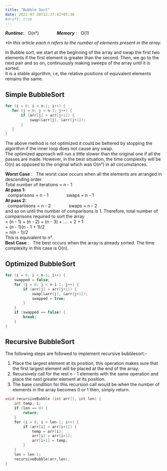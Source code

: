 ```yaml
---
title: "Bubble Sort"
date: 2022-07-30T12:27:42+05:30
#draft: true
---
```

***Runtime***: &nbsp; O(n²) &emsp; &emsp; &emsp; ***Memory*** : &nbsp; O(1)

*\*In this article each n refers to the number of elements present in the array.*

In Bubble sort, we start at the beginning of the array and swap the first two elements if the first element is greater than the second. Then, we go to the next pair and so on, continuously making sweeps of the array until it is sorted.  
It is a stable algorithm, i.e, the relative positions of equivalent elements remains the same.  
 ## Simple BubbleSort
 ```C
for (i = 0; i < n-1; i++) {
	for (j = 0; j < n-1; j++) {
		if (arr[j] > arr[j+1]) {
			swap(&arr[j], &arr[j+1]);
		}
	}
}
```

The above method is not optimized it could be bettered by stopping the algorithm if the inner loop does not cause any swap.  
The optimized approach will run a little slower than the original one if all the passes are made. However, in the best situation, the time complexity will be O(n) as opposed to the original which was O(n²) in all circumstances.  

**Worst Case** : &nbsp; The worst case occurs when all the elements are arranged in descending order.  
Total number of iterations = n - 1  
**At pass 1:**  
&nbsp; comparisons = n - 1 &emsp; &emsp; &emsp; swaps = n - 1  
**At pass 2:**  
&nbsp; compartisons = n - 2 &emsp; &emsp; &emsp; swaps = n - 2  
and so on until the number of comparisons is 1. Therefore, total number of comparisons required to sort the array  
= (n - 1) + (n - 2) + (n - 3) + .... + 2 + 1  
= (n - 1)(n - 1 + 1)/2  
= n(n - 1)/2  
This is equivalent to n².  
**Best Case** : &nbsp; The best occurs when the array is already sorted. The time complexity in this case is O(n).  
## Optimized BubbleSort  
```C
for (i = 0; i < n-1; i++) {
	swapped = false;
	for (j = 0; j < n-i-1; j++) {
		if (arr[j] > arr[j+1]) {
			swap(&arr[j], &arr[j+1]);
			swapped = true;
		}
	}
	if (swapped == false) {
		break;
	}
}
```

## Recursive BubbleSort
The following steps are followed to implement recursive bubblesort:-  
1. Place the largest element at its position, this operation makes sure that the first largest element will be placed at the end of the array.
2. Recursively call for the rest n - 1 elements with the same operation and place the next greater element at its position.
3. The base condition for this recursion call would be when the number of elements in the array becomes 0 or 1 then, simply return.  
```C
void recursiveBubble (int arr[], int len) {
	int temp, i;
	if (len == 0) {
		return;
	}
	for (i = 0; i < len-1; i++) {
		if (arr[i] > arr[i+1]) {
			temp = arr[i];
			arr[i] = arr[i+1];
			arr[i+1] = temp;
		}
	}
	len = len-1;
	recursiveBubble(arr,len);
}
```